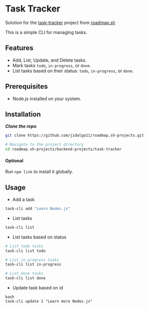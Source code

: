 # Task Tracker

Solution for the [task-tracker](https://roadmap.sh/projects/task-tracker) project from [roadmap.sh](https://roadmap.sh)

This is a simple CLI for managing tasks.

## Features

- Add, List, Update, and Delete tasks.
- Mark tasks `todo`, `in-progress`, or `done`.
- List tasks based on their status: `todo`, `in-progress`, or `done`.

## Prerequisites

- Node.js installed on your system.

## Installation

**_Clone the repo_**

```bash
git clone https://github.com/jidalgo11/roadmap.sh-projects.git

# Navigate to the project directory
cd roadmap.sh-projects/backend-projects/task-tracker
```

#### Optional

Run `npm link` to install it globally.

## Usage

- Add a task

```bash
task-cli add "Learn Nodes.js"
```

- List tasks

```bash
task-cli list
```

- List tasks based on status

```bash
# List todo tasks
task-cli list todo

# List in-progress tasks
task-cli list in-progress

# List done tasks
task-cli list done
```

- Update task based on id

```
bash
task-cli update 1 "Learn more Nodes.js"
```
